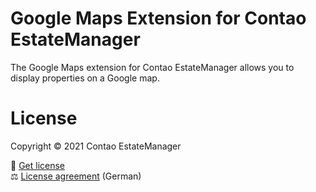 # Google Maps Extension for Contao EstateManager
The Google Maps extension for Contao EstateManager allows you to display properties on a Google map.

# License
Copyright © 2021 Contao EstateManager

🎫 [Get license](https://www.contao-estatemanager.com/de/erweiterungen/google-maps.html) \
⚖ [License agreement](https://www.contao-estatemanager.com/de/lizenzbedingungen.html) (German)
